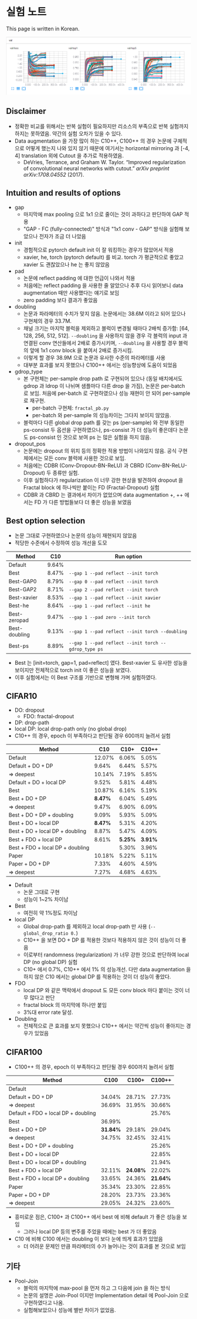 # 실험 노트

This page is written in Korean.

![results](./assets/results-tot-val.png)

## Disclaimer

- 정확한 비교를 위해서는 반복 실험이 필요하지만 리소스의 부족으로 반복 실험까지 하지는 못하였음. 약간의 실험 오차가 있을 수 있다.
- Data augmentation 을 가장 많이 하는 C10++, C100++ 의 경우 논문에 구체적으로 어떻게 했는지 나와 있지 않기 때문에 여기서는 horizontal mirroring 과 [-4, 4] translation 외에 Cutout 을 추가로 적용하였음.
  - DeVries, Terrance, and Graham W. Taylor. “Improved regularization of convolutional neural networks with cutout.” *arXiv preprint arXiv:1708.04552* (2017).


## Intuition and results of options

- gap
  - 마지막에 max pooling 으로 1x1 으로 줄이는 것이 과하다고 판단하여 GAP 적용
  - "GAP - FC (fully-connected)" 방식과 "1x1 conv - GAP" 방식을 실험해 보았으나 전자가 조금 더 나았음
- init
  - 경험적으로 pytorch default init 이 잘 워킹하는 경우가 많았어서 적용
  - xavier, he, torch (pytorch default) 를 비교. torch 가 평균적으로 좋았고 xavier 도 괜찮았으나 he 는 좋지 않았음
- pad
  - 논문에 reflect padding 에 대한 언급이 나와서 적용
  - 처음에는 reflect padding 을 사용한 줄 알았으나 추후 다시 읽어보니 data augmentation 때만 사용했다는 얘기로 보임
  - zero padding 보다 결과가 좋았음
- doubling
  - 논문과 파라메터의 수치가 맞지 않음. 논문에서는 38.6M 이라고 되어 있으나 구현체의 경우 33.7M. 
  - 채널 크기는 마지막 블럭을 제외하고 블럭이 변경될 때마다 2배씩 증가함: [64, 128, 256, 512, 512]. `--doubling` 을 사용하지 않을 경우 각 블럭의 input 과 연결된 conv 연산들에서 2배로 증가시키며, `--doubling` 을 사용할 경우 블럭의 앞에 1x1 conv block 을 붙여서 2배로 증가시킴.
  - 이렇게 할 경우 38.9M 으로 논문과 유사한 수준의 파라메터를 사용
  - 대부분 효과를 보지 못했으나 C100++ 에서는 성능향상에 도움이 되었음
- gdrop_type
  - 본 구현체는 per-sample drop path 로 구현되어 있으나 (동일 배치에서도 gdrop 과 ldrop 이 나뉘며 샘플마다 다른 drop 을 가짐), 논문은 per-batch 로 보임. 처음에 per-batch 로 구현하였으나 성능 재현이 안 되어 per-sample 로 재구현.
    - per-batch 구현체: `fractal_pb.py`
    - per-batch 와 per-sample 의 성능차이는 그다지 보이지 않았음.
  - 블럭마다 다른 global drop path 를 갖는 ps (per-sample) 와 전부 동일한 ps-consist 두 옵션을 구현하였으나, ps-consist 가 더 성능이 좋은데다 논문도 ps-consist 인 것으로 보여 ps 는 많은 실험을 하지 않음.
- dropout_pos
  - 논문에는 dropout 의 위치 등의 정확한 적용 방법이 나와있지 않음. 공식 구현체에서는 모든 conv 블럭에 사용한 것으로 보임.
  - 처음에는 CDBR (Conv-Dropout-BN-ReLU) 과 CBRD (Conv-BN-ReLU-Dropout) 두 종류만 실험.
  - 이후 실험하다가 regularization 이 너무 강한 현상을 발견하여 dropout 을 Fractal block 에 하나씩만 붙이는 FD (Fractal-Dropout) 실험
  - CDBR 과 CBRD 는 결과에서 차이가 없었으며 data augmentation +, ++ 에서는 FD 가  다른 방법들보다 더 좋은 성능을 보였음

## Best option selection

- 논문 그대로 구현하였으나 논문의 성능이 재현되지 않았음
- 적당한 수준에서 수정하여 성능 개선을 도모

| Method        | C10   | Run option                                           |
| ------------- | ----- | ---------------------------------------------------- |
| Default       | 9.64% |                                                      |
| Best          | 8.47% | `--gap 1 --pad reflect --init torch`                 |
| Best-GAP0     | 8.79% | `--gap 0 --pad reflect --init torch`                 |
| Best-GAP2     | 8.71% | `--gap 2 --pad reflect --init torch`                 |
| Best-xavier   | 8.53% | `--gap 1 --pad reflect --init xavier`                |
| Best-he       | 8.64% | `--gap 1 --pad reflect --init he`                    |
| Best-zeropad  | 9.47% | `--gap 1 --pad zero --init torch`                    |
| Best-doubling | 9.13% | `--gap 1 --pad reflect --init torch --doubling`      |
| Best-ps       | 8.89% | `--gap 1 --pad reflect --init torch --gdrop_type ps` |

- Best 는 [init=torch, gap=1, pad=reflect] 였다. Best-xavier 도 유사한 성능을 보이지만 전체적으로 torch init 이 좋은 성능을 보였다.
- 이후 실험에서는 이 Best 구조를 기반으로 변형해 가며 실험하였다.

## CIFAR10

- DO: dropout
  - FDO: fractal-dropout
- DP: drop-path
- local DP: local drop-path only (no global drop)
- C10++ 의 경우, epoch 이 부족하다고 판단될 경우 600까지 늘려서 실험

| Method                           | C10       | C10+      | C10++     |
| -------------------------------- | --------- | --------- | --------- |
| Default                          | 12.07%    | 6.06%     | 5.05%     |
| Default + DO + DP                | 9.64%     | 6.44%     | 5.57%     |
|   => deepest                       | 10.14%    | 7.19%     | 5.85%     |
| Default + DO + local DP          | 9.52%     | 5.81%     | 4.48%     |
| Best                             | 10.87%    | 6.16%     | 5.19%     |
| Best + DO + DP                   | **8.47%** | 6.04%     | 5.49%     |
|   => deepest                       | 9.47%     | 6.90%     | 6.09%     |
| Best + DO + DP + doubling        | 9.09%     | 5.93%     | 5.09%     |
| Best + DO + local DP             | **8.47%** | 5.31%     | 4.20%     |
| Best + DO + local DP + doubling  | 8.87%     | 5.47%     | 4.09%     |
| Best + FDO + local DP            | 8.61%     | **5.25%** | **3.91%** |
| Best + FDO + local DP + doubling |           | 5.30%     | 3.96%     |
| Paper                            | 10.18%    | 5.22%     | 5.11%     |
| Paper + DO + DP                  | 7.33%     | 4.60%     | 4.59%     |
|   => deepest                       | 7.27%     | 4.68%     | 4.63%     |

- Default
  - 논문 그대로 구현
  - 성능이 1~2% 차이남
- Best
  - 여전히 약 1%정도 차이남
- local DP
  - Global drop-path 를 제외하고 local drop-path 만 사용 (`--global_drop_ratio 0.`)
  - C10++ 을 보면 DO + DP 를 적용한 것보다 적용하지 않은 것이 성능이 더 좋음
  - 이로부터 randomness (regularization) 가 너무 강한 것으로 판단하여 local DP (no global DP) 실험
  - C10+ 에서 0.7%, C10++ 에서 1% 의 성능개선. 다만 data augmentation 을 하지 않은 C10 에서는 global DP 를 적용하는 것이 더 성능이 좋았다.
- FDO
  - local DP 와 같은 맥락에서 dropout 도 모든 conv block 마다 붙이는 것이 너무 많다고 판단
  - fractal block 의 마지막에 하나만 붙임
  - 3%대 error rate 달성.
- Doubling
  - 전체적으로 큰 효과를 보지 못했으나 C10++ 에서는 약간씩 성능이 좋아지는 경우가 있었음

## CIFAR100

- C100++ 의 경우, epoch 이 부족하다고 판단될 경우 600까지 늘려서 실험

| Method                              | C100       | C100+      | C100++     |
| ----------------------------------- | ---------- | ---------- | ---------- |
| Default                             |            |            |            |
| Default + DO + DP                   | 34.04%     | 28.71%     | 27.73%     |
|   => deepest                          | 36.69%     | 31.95%     | 30.66%     |
| Default + FDO + local DP + doubling |            |            | 25.76%     |
| Best                                | 36.99%     |            |            |
| Best + DO + DP                      | **31.84%** | 29.18%     | 29.04%     |
|   => deepest                          | 34.75%     | 32.45%     | 32.41%     |
| Best + DO + DP + doubling           |            |            | 25.26%     |
| Best + DO + local DP                |            |            | 22.85%     |
| Best + DO + local DP + doubling     |            |            | 21.94%     |
| Best + FDO + local DP               | 32.11%     | **24.08%** | 22.02%     |
| Best + FDO + local DP + doubling    | 33.65%     | 24.36%     | **21.64%** |
| Paper                               | 35.34%     | 23.30%     | 22.85%     |
| Paper + DO + DP                     | 28.20%     | 23.73%     | 23.36%     |
|   => deepest                          | 29.05%     | 24.32%     | 23.60%     |

- 흥미로운 점은, C100+ 과 C100++ 에서 best 에 비해 default 가 좋은 성능을 보임
  - 그러나 local DP 등의 변주를 주었을 때에는 best 가 더 좋았음
- C10 에 비해 C100 에서는 doubling 이 보다 눈에 띄게 효과가 있었음
  - 더 어려운 문제인 만큼 파라메터의 수가 늘어나는 것이 효과를 본 것으로 보임

## 기타

- Pool-Join
  - 블럭의 마지막에 max-pool 을 먼저 하고 그 다음에 join 을 하는 방식
  - 논문의 설명은 Join-Pool 이지만 Implementation detail 에 Pool-Join 으로 구현하였다고 나옴.
  - 실험해보았으나 성능에 별반 차이가 없었음.
